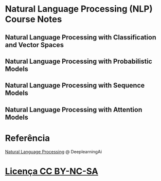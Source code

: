 # Natural Language Processing (NLP) Course Notes
##  Natural Language Processing with Classification and Vector Spaces
## Natural Language Processing with Probabilistic Models
## Natural Language Processing with Sequence Models
## Natural Language Processing with Attention Models

# Referência
[Natural Language Processing](https://www.coursera.org/specializations/natural-language-processing) @ DeeplearningAi

# [Licença CC BY-NC-SA](https://github.com/k3ybladewielder/math_for_ml_ds/blob/main/LICENSE)
